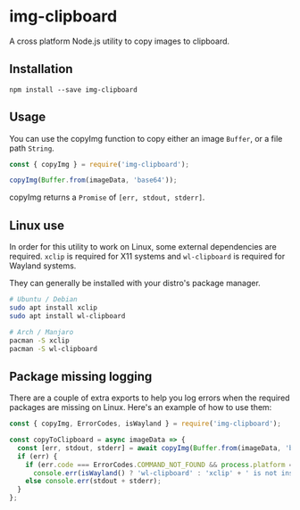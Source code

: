 # img-clipboard

A cross platform Node.js utility to copy images to clipboard.

## Installation

`npm install --save img-clipboard`

## Usage

You can use the copyImg function to copy either an image `Buffer`, or a file path `String`.

```javascript
const { copyImg } = require('img-clipboard');

copyImg(Buffer.from(imageData, 'base64'));
```

copyImg returns a `Promise` of `[err, stdout, stderr]`.

## Linux use

In order for this utility to work on Linux, some external dependencies are required. `xclip` is required for X11 systems and `wl-clipboard` is required for Wayland systems.

They can generally be installed with your distro's package manager.

```sh
# Ubuntu / Debian
sudo apt install xclip
sudo apt install wl-clipboard

# Arch / Manjaro
pacman -S xclip
pacman -S wl-clipboard
```

## Package missing logging

There are a couple of extra exports to help you log errors when the required packages are missing on Linux. Here's an example of how to use them:

```javascript
const { copyImg, ErrorCodes, isWayland } = require('img-clipboard');

const copyToClipboard = async imageData => {
  const [err, stdout, stderr] = await copyImg(Buffer.from(imageData, 'base64'));
  if (err) {
    if (err.code === ErrorCodes.COMMAND_NOT_FOUND && process.platform === 'linux')
      console.err(isWayland() ? 'wl-clipboard' : 'xclip' + ' is not installed');
    else console.err(stdout + stderr);
  }
};
```
